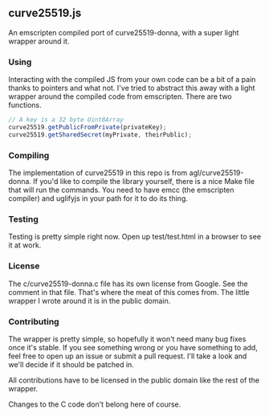 ## curve25519.js

An emscripten compiled port of curve25519-donna, with a super light
wrapper around it.

### Using

Interacting with the compiled JS from your own code can be a bit of a pain
thanks to pointers and what not. I've tried to abstract this away with a
light wrapper around the compiled code from emscripten. There are two
functions.

```js
// A key is a 32 byte Uint8Array
curve25519.getPublicFromPrivate(privateKey);
curve25519.getSharedSecret(myPrivate, theirPublic);
```

### Compiling

The implementation of curve25519 in this repo is from
agl/curve25519-donna. If you'd like to compile the library yourself, there
is a nice Make file that will run the commands. You need to have emcc (the
emscripten compiler) and uglifyjs in your path for it to do its thing.

### Testing

Testing is pretty simple right now. Open up test/test.html in a browser to
see it at work.

### License

The c/curve25519-donna.c file has its own license from Google. See the
comment in that file. That's where the meat of this comes from. The little
wrapper I wrote around it is in the public domain.

### Contributing

The wrapper is pretty simple, so hopefully it won't need many bug fixes
once it's stable. If you see something wrong or you have something to add,
feel free to open up an issue or submit a pull request. I'll take a look
and we'll decide if it should be patched in.

All contributions have to be licensed in the public domain like the rest
of the wrapper.

Changes to the C code don't belong here of course.
